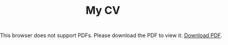 # My CV

<div style="position: fixed; left: 0; top:  0; width: 100%; height: 100%">
<object data="https://vitaliidasaev.github.io/cv/CV_Vitalii_Dasaev.pdf#zoom=scale"
        type="application/pdf"
        style="width: 100%; height: 100%">
    <embed src="https://vitaliidasaev.github.io/cv/CV_Vitalii_Dasaev.pdf">
        <p>This browser does not support PDFs. Please download the PDF to view it: <a href="https://vitaliidasaev.github.io/cv/CV_Vitalii_Dasaev.pdf">Download PDF</a>.</p>
    </embed>
</object>
</div>
